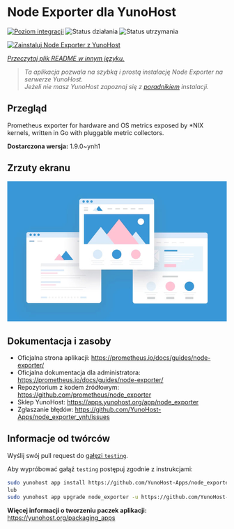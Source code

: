 <!--
To README zostało automatycznie wygenerowane przez <https://github.com/YunoHost/apps/tree/master/tools/readme_generator>
Nie powinno być ono edytowane ręcznie.
-->

# Node Exporter dla YunoHost

[![Poziom integracji](https://apps.yunohost.org/badge/integration/node_exporter)](https://ci-apps.yunohost.org/ci/apps/node_exporter/)
![Status działania](https://apps.yunohost.org/badge/state/node_exporter)
![Status utrzymania](https://apps.yunohost.org/badge/maintained/node_exporter)

[![Zainstaluj Node Exporter z YunoHost](https://install-app.yunohost.org/install-with-yunohost.svg)](https://install-app.yunohost.org/?app=node_exporter)

*[Przeczytaj plik README w innym języku.](./ALL_README.md)*

> *Ta aplikacja pozwala na szybką i prostą instalację Node Exporter na serwerze YunoHost.*  
> *Jeżeli nie masz YunoHost zapoznaj się z [poradnikiem](https://yunohost.org/install) instalacji.*

## Przegląd

Prometheus exporter for hardware and OS metrics exposed by *NIX kernels, written in Go with pluggable metric collectors.


**Dostarczona wersja:** 1.9.0~ynh1

## Zrzuty ekranu

![Zrzut ekranu z Node Exporter](./doc/screenshots/example.jpg)

## Dokumentacja i zasoby

- Oficjalna strona aplikacji: <https://prometheus.io/docs/guides/node-exporter/>
- Oficjalna dokumentacja dla administratora: <https://prometheus.io/docs/guides/node-exporter/>
- Repozytorium z kodem źródłowym: <https://github.com/prometheus/node_exporter>
- Sklep YunoHost: <https://apps.yunohost.org/app/node_exporter>
- Zgłaszanie błędów: <https://github.com/YunoHost-Apps/node_exporter_ynh/issues>

## Informacje od twórców

Wyślij swój pull request do [gałęzi `testing`](https://github.com/YunoHost-Apps/node_exporter_ynh/tree/testing).

Aby wypróbować gałąź `testing` postępuj zgodnie z instrukcjami:

```bash
sudo yunohost app install https://github.com/YunoHost-Apps/node_exporter_ynh/tree/testing --debug
lub
sudo yunohost app upgrade node_exporter -u https://github.com/YunoHost-Apps/node_exporter_ynh/tree/testing --debug
```

**Więcej informacji o tworzeniu paczek aplikacji:** <https://yunohost.org/packaging_apps>
